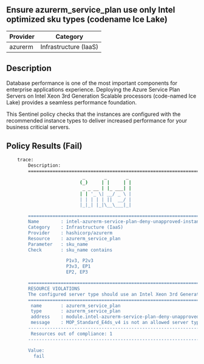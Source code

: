 ## Ensure azurerm_service_plan use only Intel optimized sku types (codename Ice Lake)

| Provider            | Category                 |
|---------------------|--------------------------|
| azurerm             | Infrastructure (IaaS)    |

## Description

Database performance is one of the most important components for enterprise applications experience. Deploying the Azure Service Plan Servers on Intel Xeon 3rd Generation Scalable processors (code-named Ice Lake) provides a seamless performance foundation.

This Sentinel policy checks that the instances are configured with the recommended instance types to deliver increased performance for your business criticial servers.

## Policy Results (Fail)

```bash
    trace:
        Description:
        ========================================================================
                            _       _       _
                           (_)     | |     | |
                            _ _ __ | |_ ___| |
                           | | '_ \| __/ _ \ |
                           | | | | | ||  __/ |
                           |_|_| |_|\__\___|_|

        ========================================================================
        Name        : intel-azurerm-service-plan-deny-unapproved-instance-types.sentinel
        Category    : Infrastructure (IaaS)
        Provider    : hashicorp/azurerm
        Resource    : azurerm_service_plan
        Parameter   : sku_name
        Check       : sku_name contains

                      P1v3, P2v3
                      P3v3, EP1
                      EP2, EP3

        ========================================================================
        RESOURCE VIOLATIONS
        The configured server type should use an Intel Xeon 3rd Generation Scalable processor (code-named Ice Lake)
        ========================================================================
         name       : azurerm_service_plan
         type       : azurerm_service_plan
         address    : module.intel-azurerm-service-plan-deny-unapproved-instance-types.azurerm_service_plan.appservice
         message    : MOP_Standard_E4ds_v4 is not an allowed server type.
        ------------------------------------------------------------------------
         Resources out of compliance: 1
        ------------------------------------------------------------------------

        Value:
          fail
```
